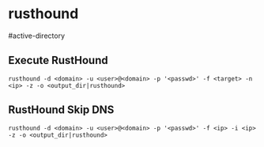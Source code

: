 # rusthound
#active-directory

## Execute RustHound
```
rusthound -d <domain> -u <user>@<domain> -p '<passwd>' -f <target> -n <ip> -z -o <output_dir|rusthound>
```

## RustHound Skip DNS
```
rusthound -d <domain> -u <user>@<domain> -p '<passwd>' -f <ip> -i <ip> -z -o <output_dir|rusthound>
```
